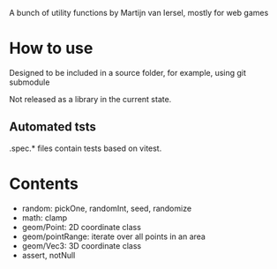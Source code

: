 A bunch of utility functions by Martijn van Iersel, mostly for web games

# How to use 

Designed to be included in a source folder, for example, using git submodule

Not released as a library in the current state.

## Automated tsts

.spec.* files contain tests based on vitest.

# Contents

* random: pickOne, randomInt, seed, randomize
* math: clamp
* geom/Point: 2D coordinate class
* geom/pointRange: iterate over all points in an area
* geom/Vec3: 3D coordinate class
* assert, notNull

